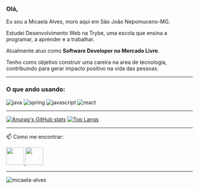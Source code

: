 ### Olá, 

Eu sou a Micaela Alves, moro aqui em São João Nepomuceno-MG. 

Estudei Desenvolvimento Web na Trybe, uma escola que ensina a programar, a aprender e a trabalhar.

Atualmente atuo como <b> Software Developer no Mercado Livre</b>.


Tenho como objetivo construir uma careira na area de tecnologia, contribuindo para gerar impacto positivo na vida das pessoas. 

------------------------
### O que ando usando:

<p align="left">
  <img src="https://www.vectorlogo.zone/logos/java/java-vertical.svg" alt="java" />
  <img src="https://www.vectorlogo.zone/logos/springio/springio-ar21.svg"alt="spring"/>
<a>
  <img src="https://www.vectorlogo.zone/logos/javascript/javascript-vertical.svg" alt="javascript"/> 
  <img src="https://www.vectorlogo.zone/logos/reactjs/reactjs-icon.svg" alt="react"/> 
  
</p>

------------------------

[![Anurag's GitHub stats](https://github-readme-stats.vercel.app/api?username=malves0&show_icons=true&theme=tokyonight)](https://github.com/anuraghazra/github-readme-stats)
[![Top Langs](https://github-readme-stats.vercel.app/api/top-langs/?username=malves0&layout=compact&theme=tokyonight)](https://github.com/anuraghazra/github-readme-stats)

------------------------

📫 Como me encontrar:

   <a href="https://www.linkedin.com/in/micaelaalves/" target="_blank">
      <img src="https://i.ibb.co/Kx2GSrT/linkedin.png" width="48px" height="48px">
   </a>
   <a href="mailto:micaela.alves93@gmail.com" target="_blank">
      <img src="https://cdn.icon-icons.com/icons2/272/PNG/512/Gmail_29991.png" width="48px" height="48px">
   </a>


----

<p align="left"> <img src="https://komarev.com/ghpvc/?username=malves0" alt="micaela-alves" /> </p>


<!--
**malves0/malves0** is a ✨ _special_ ✨ repository because its `README.md` (this file) appears on your GitHub profile.

Here are some ideas to get you started:

- 🔭 I’m currently working on ...
- 🌱 I’m currently learning Trybe
- 👯 I’m looking to collaborate on ...
- 🤔 I’m looking for help with ...
- 💬 Ask me about ... micael.alves93@gmail.com

- 😄 Pronouns: ...Ela
- ⚡ Fun fact: ...
-->
